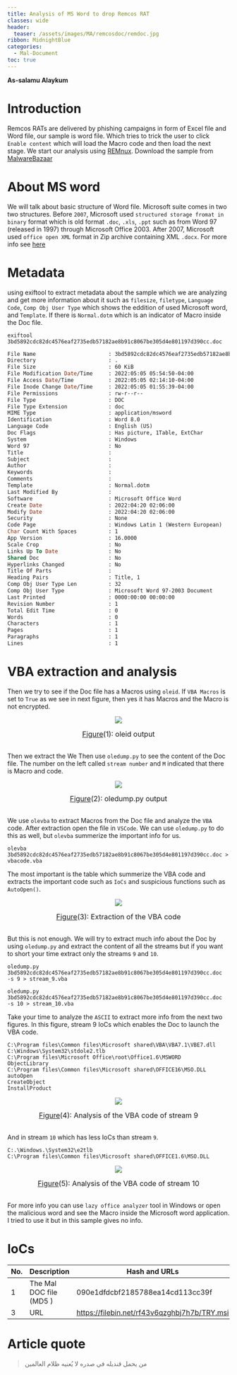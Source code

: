 ```yaml
---
title: Analysis of MS Word to drop Remcos RAT
classes: wide
header:
  teaser: /assets/images/MA/remcosdoc/remdoc.jpg
ribbon: MidnightBlue
categories:
  - Mal-Document
toc: true
---
```


**As-salamu Alaykum**

# Introduction

Remcos RATs are delivered by phishing campaigns in form of Excel file and Word file, our sample is word file. Which tries to trick the user to click `Enable content` which will load the Macro code and then load the next stage. We start our analysis using [REMnux](https://remnux.org/).
Download the sample from [MalwareBazaar](https://bazaar.abuse.ch/sample/3bd5892cdc82dc4576eaf2735edb57182ae8b91c8067be305d4e801197d390cc/)

# About MS word

We will talk about basic structure of Word file. Microsoft suite comes in two two structures. Before `2007`, Microsoft used `structured storage fromat in binary` format which is old format `.doc`, `.xls`, `.ppt` such as from Word 97 (released in 1997) through Microsoft Office 2003. After 2007, Microsoft used `office open XML` format in Zip archive containing XML `.docx`. For more info see [here](https://docs.fileformat.com/word-processing/doc/)



# Metadata 
using exiftool to extract metadata about the sample which we are analyzing and get more information about it such as `filesize`, `filetype`, `Language Code`, `Comp Obj User Type` which shows the eddition of used Microsoft word, and `Template`. If there is `Normal.dotm` which is an indicator of Macro inside the Doc file. 

`exiftool 3bd5892cdc82dc4576eaf2735edb57182ae8b91c8067be305d4e801197d390cc.doc`

```vb
File Name                       : 3bd5892cdc82dc4576eaf2735edb57182ae8b91c8067be305d4e801197d390cc.doc
Directory                       : .
File Size                       : 60 KiB
File Modification Date/Time     : 2022:05:05 05:54:50-04:00
File Access Date/Time           : 2022:05:05 02:14:10-04:00
File Inode Change Date/Time     : 2022:05:05 01:55:39-04:00
File Permissions                : rw-r--r--
File Type                       : DOC
File Type Extension             : doc
MIME Type                       : application/msword
Identification                  : Word 8.0
Language Code                   : English (US)
Doc Flags                       : Has picture, 1Table, ExtChar
System                          : Windows
Word 97                         : No
Title                           : 
Subject                         : 
Author                          : 
Keywords                        : 
Comments                        : 
Template                        : Normal.dotm
Last Modified By                : 
Software                        : Microsoft Office Word
Create Date                     : 2022:04:20 02:06:00
Modify Date                     : 2022:04:20 02:06:00
Security                        : None
Code Page                       : Windows Latin 1 (Western European)
Char Count With Spaces          : 1
App Version                     : 16.0000
Scale Crop                      : No
Links Up To Date                : No
Shared Doc                      : No
Hyperlinks Changed              : No
Title Of Parts                  : 
Heading Pairs                   : Title, 1
Comp Obj User Type Len          : 32
Comp Obj User Type              : Microsoft Word 97-2003 Document
Last Printed                    : 0000:00:00 00:00:00
Revision Number                 : 1
Total Edit Time                 : 0
Words                           : 0
Characters                      : 1
Pages                           : 1
Paragraphs                      : 1
Lines                           : 1

```

# VBA extraction and analysis

Then we try to see if the Doc file has a Macros using `oleid`. If `VBA Macros` is set to `True` as we see in next figure, then yes it has Macros and the Macro is not encrypted. 
<p align="center">
  <img src="/assets/images/MA/remcosdoc/1.png" />
</p>
<center><font size="3"> <u>Figure</u>(1): oleid output<u></u> </font></center>
<br>

Then we extract the 
We Then use `oledump.py` to see the content of the Doc file. The number on the left called `stream number` and `M` indicated that there is Macro and code. 
<p align="center">
  <img src="/assets/images/MA/remcosdoc/2.png" />
</p>
<center><font size="3"> <u>Figure</u>(2): oledump.py output<u></u> </font></center>
<br>

We use `olevba` to extract Macros from the Doc file and analyze the `VBA` code. After extraction open the file in `VSCode`. We can use `oledump.py` to do this as well, but `olevba` summerize the important info for us.

`olevba 3bd5892cdc82dc4576eaf2735edb57182ae8b91c8067be305d4e801197d390cc.doc > vbacode.vba`

The most important is the table which summerize the VBA code and extracts the important code such as `IoCs` and suspicious functions such as `AutoOpen()`.
<p align="center">
  <img src="/assets/images/MA/remcosdoc/3.png" />
</p>
<center><font size="3"> <u>Figure</u>(3): Extraction of the VBA code<u></u> </font></center>
<br>

But this is not enough. We will try to extract much info about the Doc by using `oledump.py` and extract the content of all the streams but if you want to short your time extract only the streams `9` and `10`. 

`oledump.py 3bd5892cdc82dc4576eaf2735edb57182ae8b91c8067be305d4e801197d390cc.doc  -s 9 > stream_9.vba`

`oledump.py 3bd5892cdc82dc4576eaf2735edb57182ae8b91c8067be305d4e801197d390cc.doc  -s 10 > stream_10.vba`

Take your time to analyze the `ASCII` to extract more info from the next two figures.
In this figure, stream 9 IoCs which enables the Doc to launch the VBA code.

```
C:\Program files\Common files\Microsoft shared\VBA\VBA7.1\VBE7.dll
C:\Windows\System32\stdole2.tlb
C:\Program files\Microsoft Office\root\Office1.6\MSWORD
ObjectLibrary
C:\Program files\Common files\Microsoft shared\OFFICE16\MSO.DLL
autoOpen
CreateObject
InstallProduct
``` 
<p align="center">
  <img src="/assets/images/MA/remcosdoc/4.png" />
</p>
<center><font size="3"> <u>Figure</u>(4): Analysis of the VBA code of stream 9 <u></u> </font></center>
<br>

And in stream `10` which has less IoCs than stream `9`.

```
C:.\Windows.\System32\e2tlb
C:\Program files\Common files\Microsoft shared\OFFICE1.6\MSO.DLL
```
<p align="center">
  <img src="/assets/images/MA/remcosdoc/5.png" />
</p>
<center><font size="3"> <u>Figure</u>(5): Analysis of the VBA code of stream 10 <u></u> </font></center>
<br>

For more info you can use `lazy office analyzer` tool in Windows or open the malicious word and see the Macro inside the Microsoft word application. I tried to use it but in this sample gives no info.

# IoCs

| No.  | Description             | Hash and URLs                                                |
| :--- | ----------------------- | ------------------------------------------------------------ |
| 1    | The Mal DOC file (MD5 ) |  090e1dfdcbf2185788ea14cd113cc39f                            |
| 3    | URL                     |  https://filebin.net/rf43v6qzghbj7h7b/TRY.msi                |


# Article quote

> من يحمل قنديله في صدره لا يُعنيه ظلام العالمين



